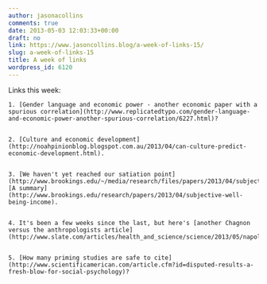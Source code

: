 ```yaml
---
author: jasonacollins
comments: true
date: 2013-05-03 12:03:33+00:00
draft: no
link: https://www.jasoncollins.blog/a-week-of-links-15/
slug: a-week-of-links-15
title: A week of links
wordpress_id: 6120
---
```


Links this week:




	
    1. [Gender language and economic power - another economic paper with a spurious correlation](http://www.replicatedtypo.com/gender-language-and-economic-power-another-spurious-correlation/6227.html)?

	
    2. [Culture and economic development](http://noahpinionblog.blogspot.com.au/2013/04/can-culture-predict-economic-development.html).

	
    3. [We haven't yet reached our satiation point](http://www.brookings.edu/~/media/research/files/papers/2013/04/subjective%20well%20being%20income/subjective%20well%20being%20income.pdf). [A summary](http://www.brookings.edu/research/papers/2013/04/subjective-well-being-income).

	
    4. It's been a few weeks since the last, but here's [another Chagnon versus the anthropologists article](http://www.slate.com/articles/health_and_science/science/2013/05/napoleon_chagnon_controversy_anthropologists_battle_over_the_nature_of_fierceness.single.html).

	
    5. [How many priming studies are safe to cite](http://www.scientificamerican.com/article.cfm?id=disputed-results-a-fresh-blow-for-social-psychology)?



